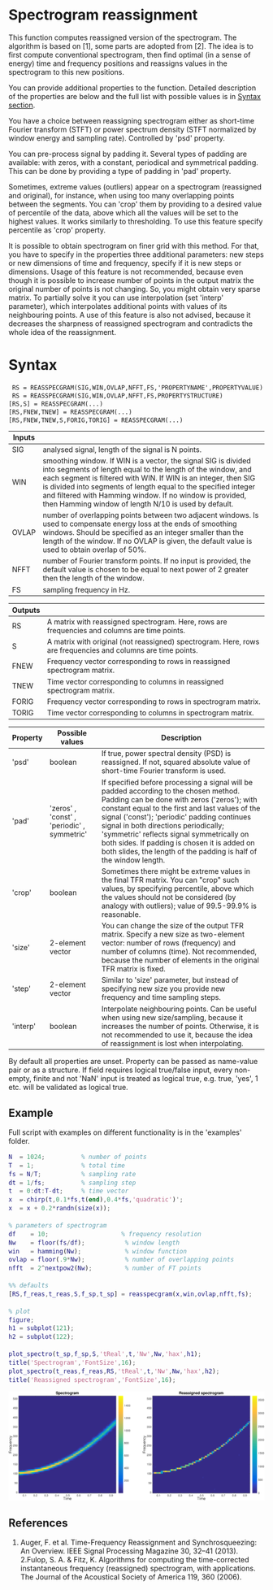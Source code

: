 # Spectrogram reassignment

This function computes reassigned version of the spectrogram. The algorithm is based on [1], some parts are adopted from [2]. The idea is to first compute conventional spectrogram, then find optimal (in a sense of energy) time and frequency positions and reassigns values in the spectrogram to this new positions.

You can provide additional properties to the function. Detailed description of the properties are below and the full list with possible values is in [Syntax section](##Syntax).

You have a choice between reassigning spectrogram either as short-time Fourier transform (STFT) or power spectrum density (STFT normalized by window energy and sampling rate). Controlled by 'psd' property.

You can pre-process signal by padding it. Several types of padding are available: with zeros, with a constant, periodical and symmetrical padding. This can be done by providing a type of padding in 'pad' property.

Sometimes, extreme values (outliers) appear on a spectrogram (reassigned and original), for instance, when using too many overlapping points between the segments. You can 'crop' them by providing to a desired value of percentile of the data, above which all the values will be set to the highest values. It works similarly to thresholding. To use this feature specify percentile as 'crop' property.

It is possible to obtain spectrogram on finer grid with this method. For that, you have to specify in the properties three additional parameters: new steps or new dimensions of time and frequency, specify if it is new steps or dimensions. Usage of this feature is not recommended, because even though it is possible to increase number of points in the output matrix the original number of points is not changing. So, you might obtain very sparse matrix. To partially solve it you can use interpolation (set 'interp' parameter), which interpolates additional points with values of its neighbouring points. A use of this feature is also not advised, because it decreases the sharpness of reassigned spectrogram and contradicts the whole idea of the reassignment.


# Syntax
	 RS = REASSPECGRAM(SIG,WIN,OVLAP,NFFT,FS,'PROPERTYNAME',PROPERTYVALUE)
	 RS = REASSPECGRAM(SIG,WIN,OVLAP,NFFT,FS,PROPERTYSTRUCTURE)
	[RS,S] = REASSPECGRAM(...)
	[RS,FNEW,TNEW] = REASSPECGRAM(...)
	[RS,FNEW,TNEW,S,FORIG,TORIG] = REASSPECGRAM(...)

|Inputs |                   |
|-------|-------------------|
|SIG    | analysed signal, length of the signal is N points. |
|WIN    | smoothing window. If WIN is a vector, the signal SIG is divided into segments of length equal to the length of the window, and each segment is filtered with WIN. If WIN is an integer, then SIG is divided into segments of length equal to the specified integer and filtered with Hamming window. If no window is provided, then Hamming window of length N/10 is used by default. |
|OVLAP  | number of overlapping points between two adjacent windows. Is used to compensate energy loss at the ends of smoothing windows. Should be specified as an integer smaller than the length of the window. If no OVLAP is given, the default value is used to obtain overlap of 50%. |
|NFFT   | number of Fourier transform points. If no input is provided, the default value is chosen to be equal to next power of 2 greater then the length of the window. |
|FS     | sampling frequency in Hz.|

|Outputs |                   |
|--------|-------------------|
| RS     | A matrix with reassigned spectrogram. Here, rows are frequencies and columns are time points.|
| S      | A matrix with original (not reassigned) spectrogram. Here, rows are frequencies and columns are time points. |
| FNEW   | Frequency vector corresponding to rows in reassigned spectrogram matrix. |
| TNEW   | Time vector corresponding to columns in reassigned spectrogram matrix. |
| FORIG  | Frequency vector corresponding to rows in spectrogram matrix. |
| TORIG  | Time vector corresponding to columns in spectrogram matrix. |

|Property  | Possible values      | Description |
|----------|----------------------|-------------|
| 'psd'    | boolean | If true, power spectral density (PSD) is reassigned. If not, squared absolute value of short-time Fourier transform is used. |
| 'pad'    | 'zeros' , 'const' , 'periodic' , symmetric' | If specified before processing a signal will be padded according to the chosen method. Padding can be done with zeros ('zeros'); with constant  equal to the first and last values of the signal ('const'); 'periodic' padding continues signal in both directions periodically; 'symmetric' reflects signal symmetrically on both sides. If padding is chosen it is added on both slides, the length of the padding is half of the window length. |
| 'crop'   | boolean | Sometimes there might be extreme values in the final TFR matrix. You can "crop" such values, by specifying percentile, above which the values should not be considered (by analogy with outliers); value of 99.5-99.9% is reasonable. |
| 'size'   | 2-element vector| You can change the size of the output TFR matrix.  Specify a new size as two-element vector: number of rows (frequency) and number of columns (time). Not recommended, because the number of elements in the original TFR matrix is fixed. |
| 'step'   | 2-element vector| Similar to 'size' parameter, but instead of specifying new size you provide new frequency and time sampling steps. |
| 'interp' | boolean | Interpolate neighbouring points. Can be useful when using new size/sampling, because it increases the number of points.  Otherwise, it is not recommended to use it, because the idea of reassignment is lost when interpolating. |

By default all properties are unset. Property can be passed as name-value pair
or as a structure. If field requires logical true/false input, every non-empty,
finite and not 'NaN' input is treated as logical true, e.g. true, 'yes', 1
etc. will be validated as logical true.

## Example
Full script with examples on different functionality is in the 'examples' folder.

```matlab
N  = 1024;          % number of points
T  = 1;             % total time
fs = N/T;           % sampling rate
dt = 1/fs;          % sampling step
t  = 0:dt:T-dt;     % time vector
x  = chirp(t,0.1*fs,t(end),0.4*fs,'quadratic')';
x  = x + 0.2*randn(size(x));

% parameters of spectrogram
df    = 10;                    % frequency resolution
Nw    = floor(fs/df);           % window length
win   = hamming(Nw);            % window function
ovlap = floor(.9*Nw);           % number of overlapping points
nfft  = 2^nextpow2(Nw);         % number of FT points

%% defaults
[RS,f_reas,t_reas,S,f_sp,t_sp] = reasspecgram(x,win,ovlap,nfft,fs);

% plot
figure;
h1 = subplot(121);
h2 = subplot(122);

plot_spectro(t_sp,f_sp,S,'tReal',t,'Nw',Nw,'hax',h1);
title('Spectrogram','FontSize',16);
plot_spectro(t_reas,f_reas,RS,'tReal',t,'Nw',Nw,'hax',h2);
title('Reassigned spectrogram','FontSize',16);
```
![Example TFR](./examples/example_defaults.png)


## References
1. Auger, F. et al. Time-Frequency Reassignment and Synchrosqueezing: An Overview. IEEE Signal Processing Magazine 30, 32–41 (2013).
2.Fulop, S. A. & Fitz, K. Algorithms for computing the time-corrected instantaneous frequency (reassigned) spectrogram, with applications. The Journal of the Acoustical Society of America 119, 360 (2006). 
